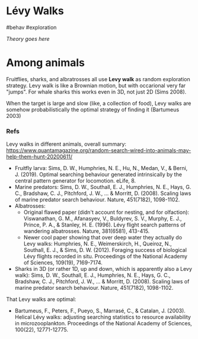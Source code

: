 # Lévy Walks

#behav #exploration

_Theory goes here_

# Among animals

Fruitflies, sharks, and albratrosses all use **Levy walk** as random exploration strategy. Levy walk is like a Brownian motion, but with occarional very far "jumps". For whale sharks this works even in 3D, not just 2D (Sims 2008).

When the target is large and slow (like, a collection of food), Levy walks are somehow probabilistically the optimal strategy of finding it (Bartumeus 2003)

### Refs

Levy walks in different animals, overall summary:
https://www.quantamagazine.org/random-search-wired-into-animals-may-help-them-hunt-20200611/

* Fruitfly larva: Sims, D. W., Humphries, N. E., Hu, N., Medan, V., & Berni, J. (2019). Optimal searching behaviour generated intrinsically by the central pattern generator for locomotion. eLife, 8.
* Marine predators: Sims, D. W., Southall, E. J., Humphries, N. E., Hays, G. C., Bradshaw, C. J., Pitchford, J. W., ... & Morritt, D. (2008). Scaling laws of marine predator search behaviour. Nature, 451(7182), 1098-1102.
* Albatrosses: 
    * Original flawed paper (didn't account for nesting, and for olfaction): Viswanathan, G. M., Afanasyev, V., Buldyrev, S. V., Murphy, E. J., Prince, P. A., & Stanley, H. E. (1996). Lévy flight search patterns of wandering albatrosses. Nature, 381(6581), 413-415.
    * Newer cool paper showing that over deep water they actually do Levy walks: Humphries, N. E., Weimerskirch, H., Queiroz, N., Southall, E. J., & Sims, D. W. (2012). Foraging success of biological Lévy flights recorded in situ. Proceedings of the National Academy of Sciences, 109(19), 7169-7174.
* Sharks in 3D (or rather 1D, up and down, which is apparently also a Levy walk): Sims, D. W., Southall, E. J., Humphries, N. E., Hays, G. C., Bradshaw, C. J., Pitchford, J. W., ... & Morritt, D. (2008). Scaling laws of marine predator search behaviour. Nature, 451(7182), 1098-1102.

That Levy walks are optimal:
* Bartumeus, F., Peters, F., Pueyo, S., Marrasé, C., & Catalan, J. (2003). Helical Lévy walks: adjusting searching statistics to resource availability in microzooplankton. Proceedings of the National Academy of Sciences, 100(22), 12771-12775.
